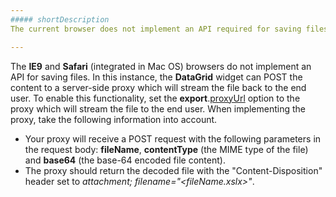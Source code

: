 ```yaml
---
##### shortDescription
The current browser does not implement an API required for saving files.

---
```

The **IE9** and **Safari** (integrated in Mac OS) browsers do not implement an API for saving files. In this instance, the **DataGrid** widget can POST the content to a server-side proxy which will stream the file back to the end user. To enable this functionality, set the **export**.[proxyUrl](/api-reference/10%20UI%20Widgets/dxDataGrid/1%20Configuration/export/proxyUrl.md '/Documentation/ApiReference/UI_Widgets/dxDataGrid/Configuration/export/#proxyUrl') option to the proxy which will stream the file to the end user. When implementing the proxy, take the following information into account. 

- Your proxy will receive a POST request with the following parameters in the request body: **fileName**, **contentType** (the MIME type of the file) and **base64** (the base-64 encoded file content).
- The proxy should return the decoded file with the "Content-Disposition" header set to *attachment; filename="<fileName.xslx>"*.